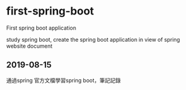 # first-spring-boot
First spring boot application

study spring boot, create the spring boot application in view of spring website document

## 2019-08-15
通過spring 官方文檔學習spring boot，筆記記錄
